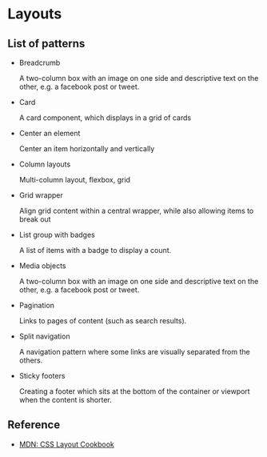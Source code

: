 # Layouts

## List of patterns

- Breadcrumb

  A two-column box with an image on one side and descriptive text on the other, e.g. a facebook post or tweet.

- Card

  A card component, which displays in a grid of cards

- Center an element

  Center an item horizontally and vertically

- Column layouts

  Multi-column layout, flexbox, grid

- Grid wrapper

  Align grid content within a central wrapper, while also allowing items to break out

- List group with badges

  A list of items with a badge to display a count.

- Media objects

  A two-column box with an image on one side and descriptive text on the other, e.g. a facebook post or tweet.

- Pagination

  Links to pages of content (such as search results).

- Split navigation

  A navigation pattern where some links are visually separated from the others.

- Sticky footers

  Creating a footer which sits at the bottom of the container or viewport when the content is shorter.


## Reference

- [MDN: CSS Layout Cookbook](https://developer.mozilla.org/en-US/docs/Web/CSS/Layout_cookbook)
